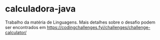 # calculadora-java
Trabalho da matéria de Linguagens. Mais detalhes sobre o desafio podem ser encontrados em https://codingchallenges.fyi/challenges/challenge-calculator/ 
